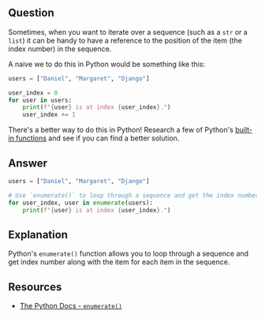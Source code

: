 ## Question

Sometimes, when you want to iterate over a sequence (such as a `str` or a `list`) it can be handy to have a reference to the position of the item (the index number) in the sequence.

A naive we to do this in Python would be something like this:

```python
users = ["Daniel", "Margaret", "Django"]

user_index = 0
for user in users:
    print(f"{user} is at index {user_index}.")
    user_index += 1

```

There's a better way to do this in Python! Research a few of Python's [built-in functions](https://docs.python.org/3/library/functions.html) and see if you can find a better solution. 

## Answer

```python
users = ["Daniel", "Margaret", "Django"]

# Use `enumerate()` to loop through a sequence and get the index numbers.
for user_index, user in enumerate(users):
    print(f"{user} is at index {user_index}.")

```

## Explanation

Python's `enumerate()` function allows you to loop through a sequence and get index number along with the item for each item in the sequence. 

## Resources

-   [The Python Docs - `enumerate()`](https://docs.python.org/3/library/functions.html#enumerate)
